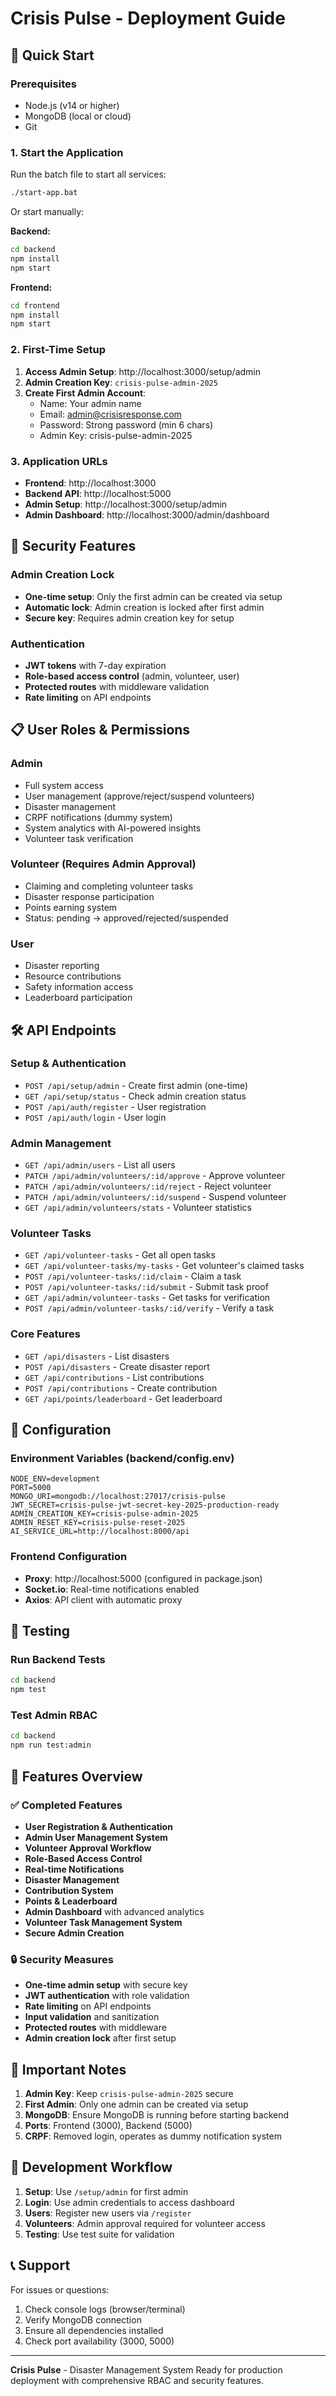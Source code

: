 # Crisis Pulse - Deployment Guide

## 🚀 Quick Start

### Prerequisites
- Node.js (v14 or higher)
- MongoDB (local or cloud)
- Git

### 1. Start the Application
Run the batch file to start all services:
```bash
./start-app.bat
```

Or start manually:

**Backend:**
```bash
cd backend
npm install
npm start
```

**Frontend:**
```bash
cd frontend
npm install
npm start
```

### 2. First-Time Setup

1. **Access Admin Setup**: http://localhost:3000/setup/admin
2. **Admin Creation Key**: `crisis-pulse-admin-2025`
3. **Create First Admin Account**:
   - Name: Your admin name
   - Email: admin@crisisresponse.com
   - Password: Strong password (min 6 chars)
   - Admin Key: crisis-pulse-admin-2025

### 3. Application URLs
- **Frontend**: http://localhost:3000
- **Backend API**: http://localhost:5000
- **Admin Setup**: http://localhost:3000/setup/admin
- **Admin Dashboard**: http://localhost:3000/admin/dashboard

## 🔐 Security Features

### Admin Creation Lock
- **One-time setup**: Only the first admin can be created via setup
- **Automatic lock**: Admin creation is locked after first admin
- **Secure key**: Requires admin creation key for setup

### Authentication
- **JWT tokens** with 7-day expiration
- **Role-based access control** (admin, volunteer, user)
- **Protected routes** with middleware validation
- **Rate limiting** on API endpoints

## 📋 User Roles & Permissions

### Admin
- Full system access
- User management (approve/reject/suspend volunteers)
- Disaster management
- CRPF notifications (dummy system)
- System analytics with AI-powered insights
- Volunteer task verification

### Volunteer (Requires Admin Approval)
- Claiming and completing volunteer tasks
- Disaster response participation
- Points earning system
- Status: pending → approved/rejected/suspended

### User
- Disaster reporting
- Resource contributions
- Safety information access
- Leaderboard participation

## 🛠 API Endpoints

### Setup & Authentication
- `POST /api/setup/admin` - Create first admin (one-time)
- `GET /api/setup/status` - Check admin creation status
- `POST /api/auth/register` - User registration
- `POST /api/auth/login` - User login

### Admin Management
- `GET /api/admin/users` - List all users
- `PATCH /api/admin/volunteers/:id/approve` - Approve volunteer
- `PATCH /api/admin/volunteers/:id/reject` - Reject volunteer
- `PATCH /api/admin/volunteers/:id/suspend` - Suspend volunteer
- `GET /api/admin/volunteers/stats` - Volunteer statistics

### Volunteer Tasks
- `GET /api/volunteer-tasks` - Get all open tasks
- `GET /api/volunteer-tasks/my-tasks` - Get volunteer's claimed tasks
- `POST /api/volunteer-tasks/:id/claim` - Claim a task
- `POST /api/volunteer-tasks/:id/submit` - Submit task proof
- `GET /api/admin/volunteer-tasks` - Get tasks for verification
- `POST /api/admin/volunteer-tasks/:id/verify` - Verify a task

### Core Features
- `GET /api/disasters` - List disasters
- `POST /api/disasters` - Create disaster report
- `GET /api/contributions` - List contributions
- `POST /api/contributions` - Create contribution
- `GET /api/points/leaderboard` - Get leaderboard

## 🔧 Configuration

### Environment Variables (backend/config.env)
```env
NODE_ENV=development
PORT=5000
MONGO_URI=mongodb://localhost:27017/crisis-pulse
JWT_SECRET=crisis-pulse-jwt-secret-key-2025-production-ready
ADMIN_CREATION_KEY=crisis-pulse-admin-2025
ADMIN_RESET_KEY=crisis-pulse-reset-2025
AI_SERVICE_URL=http://localhost:8000/api
```

### Frontend Configuration
- **Proxy**: http://localhost:5000 (configured in package.json)
- **Socket.io**: Real-time notifications enabled
- **Axios**: API client with automatic proxy

## 🧪 Testing

### Run Backend Tests
```bash
cd backend
npm test
```

### Test Admin RBAC
```bash
cd backend
npm run test:admin
```

## 📱 Features Overview

### ✅ Completed Features
- **User Registration & Authentication**
- **Admin User Management System**
- **Volunteer Approval Workflow**
- **Role-Based Access Control**
- **Real-time Notifications**
- **Disaster Management**
- **Contribution System**
- **Points & Leaderboard**
- **Admin Dashboard** with advanced analytics
- **Volunteer Task Management System**
- **Secure Admin Creation**

### 🔒 Security Measures
- **One-time admin setup** with secure key
- **JWT authentication** with role validation
- **Rate limiting** on API endpoints
- **Input validation** and sanitization
- **Protected routes** with middleware
- **Admin creation lock** after first setup

## 🚨 Important Notes

1. **Admin Key**: Keep `crisis-pulse-admin-2025` secure
2. **First Admin**: Only one admin can be created via setup
3. **MongoDB**: Ensure MongoDB is running before starting backend
4. **Ports**: Frontend (3000), Backend (5000)
5. **CRPF**: Removed login, operates as dummy notification system

## 🔄 Development Workflow

1. **Setup**: Use `/setup/admin` for first admin
2. **Login**: Use admin credentials to access dashboard
3. **Users**: Register new users via `/register`
4. **Volunteers**: Admin approval required for volunteer access
5. **Testing**: Use test suite for validation

## 📞 Support

For issues or questions:
1. Check console logs (browser/terminal)
2. Verify MongoDB connection
3. Ensure all dependencies installed
4. Check port availability (3000, 5000)

---

**Crisis Pulse** - Disaster Management System
Ready for production deployment with comprehensive RBAC and security features.
